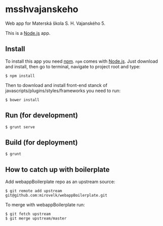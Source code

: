 # msshvajanskeho

Web app for Materská škola S. H. Vajanského 5.

This is a [Node.js]("http://nodejs.org/") app.

## Install

To install this app you need [npm]("https://www.npmjs.org/"). `npm` comes with [Node.js]("http://nodejs.org/"). Just download and install, then go to terminal, navigate to project root and type:

`$ npm install`

Then to download and install front-end stanck of javascripts/plugins/styles/frameworks you need to run:

`$ bower install`

## Run (for development)

`$ grunt serve`

## Build (for deployment)

`$ grunt`

## How to catch up with boilerplate 

Add webappBoilerplate repo as an upstream source:

`$ git remote add upstream git@github.com:mirovelk/webappBoilerplate.git`

To merge with webappBoilerplate run:

```shell
$ git fetch upstream
$ git merge upstream/master
```
